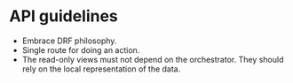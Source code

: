 # API guidelines

- Embrace DRF philosophy.
- Single route for doing an action.
- The read-only views must not depend on the orchestrator. They should rely on the local representation of the data.
